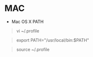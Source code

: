 # MAC #

* Mac OS X PATH

> vi ~/.profile

> export PATH="/usr/local/bin:$PATH"

> source ~/.profile
